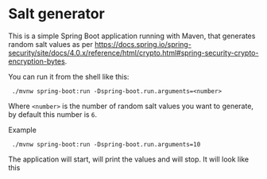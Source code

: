 # Salt generator

This is a simple Spring Boot application running with Maven, that generates random salt values as per
https://docs.spring.io/spring-security/site/docs/4.0.x/reference/html/crypto.html#spring-security-crypto-encryption-bytes.

You can run it from the shell like this:

```shell
 ./mvnw spring-boot:run -Dspring-boot.run.arguments=<number>
```

Where `<number>` is the number of random salt values you want to generate, by default this number is `6`.

Example

```shell
 ./mvnw spring-boot:run -Dspring-boot.run.arguments=10
```

The application will start, will print the values and will stop. It will look like this

